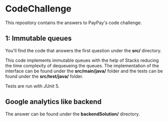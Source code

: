 # CodeChallenge

This repository contains the answers to PayPay's code challenge.

## 1: Immutable queues
You'll find the code that answers the first question under the **src/** directory.

This code implements immutable queues with the help of Stacks reducing the time complexity of dequeueing the queues. 
The implementation of the interface can be found under the **src/main/java/** folder and the tests can be found under 
the **src/test/java/** folder.

Tests are run with JUnit 5.

## Google analytics like backend

The answer can be found under the **backendSolution/** directory.